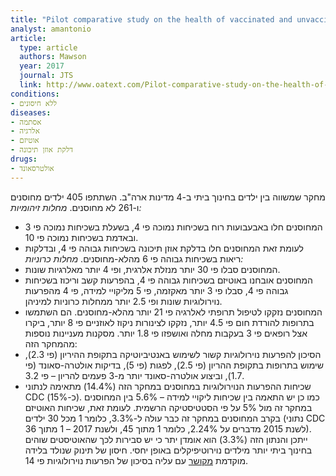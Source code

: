 ```yaml
---
title: "Pilot comparative study on the health of vaccinated and unvaccinated 6- to 12- year old U.S. children"
analyst: amantonio
article:
  type: article
  authors: Mawson
  year: 2017
  journal: JTS
  link: http://www.oatext.com/Pilot-comparative-study-on-the-health-of-vaccinated-and-unvaccinated-6-to-12-year-old-U-S-children.php
conditions:
- ללא חיסונים
diseases:
- אסתמה
- אלרגיה
- אוטיזם
- דלקת אוזן תיכונה
drugs:
- אולטרסאונד
---
```


מחקר שמשווה בין ילדים בחינוך ביתי ב-4 מדינות ארה"ב. השתתפו 405 ילדים מחוסנים ו-261 לא מחוסנים.
<em>מחלות זיהומיות:</em>
- המחוסנים חלו באבעבועות רוח בשכיחות נמוכה פי 4, בשעלת בשכיחות נמוכה פי 3 ובאדמת בשכיחות נמוכה פי 10.
- לעומת זאת המחוסנים חלו בדלקת אוזן תיכונה בשכיחות גבוהה פי 4, ובדלקות ריאות בשכיחות גבוהה פי 6 מהלא-מחוסנים.
<em>מחלות כרוניות:</em>
- המחוסנים סבלו פי 30 יותר מנזלת אלרגית, ופי 4 יותר מאלרגיות שונות.
- המחוסנים אובחנו באוטיזם בשכיחות גבוהה פי 4, בהפרעות קשב וריכוז בשכיחות גבוהה פי 4, סבלו פי 3 יותר מאקזמה, פי 5 מליקויי למידה, פי 4 מהפרעות נוירולוגיות שונות ופי 2.5 יותר ממחלות כרוניות למיניהן.
- המחוסנים נזקקו לטיפול תרופתי לאלרגיה פי 21 יותר מהלא-מחוסנים. הם השתמשו בתרופות להורדת חום פי 4.5 יותר, נזקקו לצינורות ניקוז לאוזניים פי 8 יותר, ביקרו אצל רופאים פי 3 בעקבות מחלה ואושפזו פי 1.8 יותר.
מסקנות מעניינות נוספות מהמחקר הזה:
- הסיכון להפרעות נוירולוגיות קשור לשימוש באנטיביוטיקה בתקופת ההיריון (פי 2.3), שימוש בתרופות בתקופת ההריון (פי 2.5), לפגות (פי 5), בדיקות אולטרה-סאונד (פי 1.7), וביצוע אולטרה-סאונד יותר מ-3 פעמים להריון – פי 3.2.
- שכיחות ההפרעות הנוירולוגיות במחוסנים במחקר הזה (14.4%) מתאימה לנתוני CDC (כ-15%). כמו כן יש התאמה בין שכיחות ליקויי למידה – 5.6% בין המחוסנים במחקר זה מול 5% על פי הסטטיסטיקה הרשמית. לעומת זאת, שכיחות האוטיזם בקרב המחוסנים במחקר זה כבר עולה ל-3.3%, כלומר 1 מכל 30 ילדים (נתוני CDC לשנת 2015 מדברים על 2.24%, כלומר 1 מתוך 45, ולשנת 2017 – 1 מתוך 36). ייתכן והנתון הזה (3.3%) הוא אומדן יתר כי יש סבירות לכך שהאוטיסטים שוהים בחינוך ביתי יותר מילדים נוירוטיפיקלים באופן יחסי.
חיסון של תינוק שנולד בלידה מוקדמת [מקושר](https://www.oatext.com/Preterm-birth-vaccination-and-neurodevelopmental-disorders-a-cross-sectional-study-of-6-to-12-year-old-vaccinated-and-unvaccinated-children.php) עם עליה בסיכון של הפרעות נוירולוגיות פי 14. 
